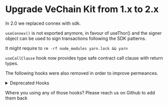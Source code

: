 # Upgrade VeChain Kit from 1.x to 2.x

In 2.0 we replaced connex with sdk.

`useConnex()` is not exported anymore, in favour of useThor() and the signer object can be used to sign transactions following the SDK patterns.

It might require to `rm -rf node_modules yarn.lock && yarn`

`useCallClause` hook now provides type safe contract call clause with return types.

The following hooks were also removed in order to improve permeances.

<details>

<summary>Deprecated Hooks</summary>

Utils Hooks

* useRoundAppVotes
* useSustainabilityActions

Galaxy Member Hooks

* useGMbalance
* useB3trToUpgrade
* useB3trToUpgradeToLevel
* useGetNodeIdAttached
* useGetTokenIdAttachedToNode
* useGMMaxLevel
* useParticipatedInGovernance
* useTokenIdByAccount
* useNFTImage
* useB3trDonated
* useGMBaseUri
* useSelectedTokenId
* useIsGMClaimable
* useSelectedGmNft
* useLevelOfToken
* useNFTMetadataUri

NodeManagement

* useGetNodeManager
* useIsNodeHolder
* useUserXNodes

VeBetterPassport

* useAccountLinking
* usePassportChecks
* useUserDelegation
* useUserStatus
* useAppSecurityLevel
* useGetCumulativeScoreWithDecay
* useGetDelegatee
* useGetDelegator
* useGetEntitiesLinkedToPassport
* useGetPassportForEntity
* useGetPendingDelegationsDelegateePOV
* useGetPendingDelegationsDelegatorPOV
* useGetPendingLinkings
* useIsEntity
* useIsPassportCheckEnabled
* useIsPassport
* useParticipationScoreThreshold
* useSecurityMultiplier
* useThresholdParticipationScore
* useThresholdParticipationScoreAtTimepoint
* useIsBlacklisted
* useIsWhitelisted
* useUserRoundScore

VBD VoterRewards:

* useLevelMultiplier

X2Earn Apps:

* useUserVotesInAllRounds
* useUserTopVotedApps

- useXNode
- useAppAdmin
- useAppExists
- useAppsEligibleInNextRound
- useGetX2EarnAppAvailableFunds
- useXAppsMetadataBaseUri
- useXNodeCheckCooldown

XAllocation Voting

* useAllocationAmount

- useXAppVotesQf

</details>







Where you using any of those hooks? Please reach us on Github to add them back
